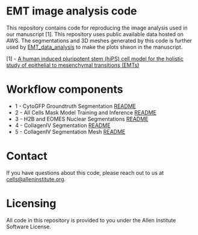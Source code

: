 # EMT image analysis code

This repository contains code for reproducing the image analysis used in our manuscript [1]. This repository uses public available data hosted on AWS. The segmentations and 3D meshes generated by this code is further used by [EMT_data_analysis](https://github.com/AllenCell/EMT_data_analysis) to make the plots shwon in the manuscript.

[1] - [A human induced pluripotent stem (hiPS) cell model for the holistic study of epithelial to mesenchymal transitions (EMTs)](https://www.biorxiv.org/content/10.1101/2024.08.16.608353v1)

# Workflow components

* 1 - CytoGFP Groundtruth Segmentation [README](./Colony_mask_gt_generation/README.md)
* 2 - All Cells Mask Model Training and Inference [README](./Colony_mask_training_inference/README.md)
* 3 - H2B and EOMES Nuclear Segmentations [README](./H2B_and_EOMES_instance_segmentation/README.md)
* 4 - CollagenIV Segmentation [README](./CollagenIV_segmentation/README.md)
* 5 - CollagenIV Segmentation Mesh [README](./CollagenIV_mesh_generation/README.md)

# Contact
If you have questions about this code, please reach out to us at cells@alleninstitute.org.

# Licensing
All code in this repository is provided to you under the Allen Institute Software License.
